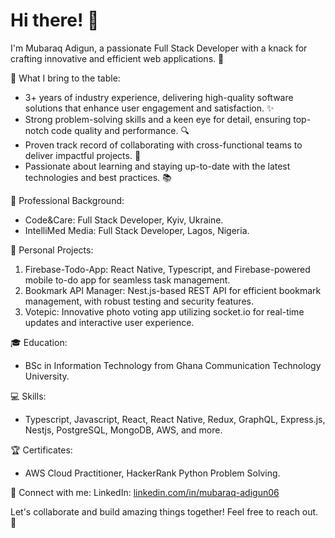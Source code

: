 # Hi there! 👋

I'm Mubaraq Adigun, a passionate Full Stack Developer with a knack for crafting innovative and efficient web applications. 🚀

🌟 What I bring to the table:
- 3+ years of industry experience, delivering high-quality software solutions that enhance user engagement and satisfaction. ✨
- Strong problem-solving skills and a keen eye for detail, ensuring top-notch code quality and performance. 🔍
- Proven track record of collaborating with cross-functional teams to deliver impactful projects. 🤝
- Passionate about learning and staying up-to-date with the latest technologies and best practices. 📚

💼 Professional Background:
- Code&Care: Full Stack Developer, Kyiv, Ukraine.
- IntelliMed Media: Full Stack Developer, Lagos, Nigeria.

🚀 Personal Projects:
1. Firebase-Todo-App: React Native, Typescript, and Firebase-powered mobile to-do app for seamless task management.
2. Bookmark API Manager: Nest.js-based REST API for efficient bookmark management, with robust testing and security features.
3. Votepic: Innovative photo voting app utilizing socket.io for real-time updates and interactive user experience.

🎓 Education:
- BSc in Information Technology from Ghana Communication Technology University.

💻 Skills:
- Typescript, Javascript, React, React Native, Redux, GraphQL, Express.js, Nestjs, PostgreSQL, MongoDB, AWS, and more.

🏆 Certificates:
- AWS Cloud Practitioner, HackerRank Python Problem Solving.

🔗 Connect with me:
LinkedIn: [linkedin.com/in/mubaraq-adigun06](https://www.linkedin.com/in/mubaraq-adigun06/)

Let's collaborate and build amazing things together! Feel free to reach out. 🌟
